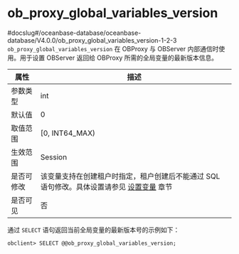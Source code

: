 ob_proxy_global_variables_version 
======================================================
#docslug#/oceanbase-database/oceanbase-database/V4.0.0/ob_proxy_global_variables_version-1-2-3
`ob_proxy_global_variables_version` 在 OBProxy 与 OBServer 内部通信时使用。用于设置 OBServer 返回给 OBProxy 所需的全局变量的最新版本信息。


| **属性** |                                                 **描述**                                                  |
|--------|---------------------------------------------------------------------------------------------------------|
| 参数类型   | int                                                                                                     |
| 默认值    | 0                                                                                                       |
| 取值范围   | \[0, INT64_MAX)                                                                                         |
| 生效范围   | Session                                                                                                 |
| 是否可修改  | 该变量支持在创建租户时指定，租户创建后不能通过 SQL 语句修改。具体设置请参见 [设置变量](../../../6.user-guide/6.basic-database-management/2.configuration-management/3.set-variables.md) 章节 |
| 是否可见   | 否                                                                                                       |



通过 `SELECT` 语句返回当前全局变量的最新版本号的示例如下：

```unknow
obclient> SELECT @@ob_proxy_global_variables_version;
```



